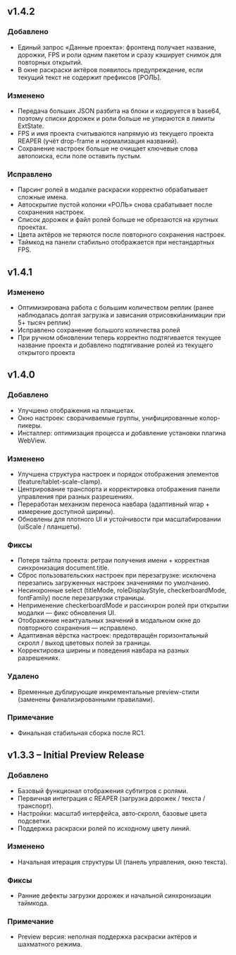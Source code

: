 ## v1.4.2
### Добавлено
- Единый запрос «Данные проекта»: фронтенд получает название, дорожки, FPS и роли одним пакетом и сразу кэширует снимок для повторных открытий.
- В окне раскраски актёров появилось предупреждение, если текущий текст не содержит префиксов [РОЛЬ].

### Изменено
- Передача больших JSON разбита на блоки и кодируется в base64, поэтому списки дорожек и роли больше не упираются в лимиты ExtState.
- FPS и имя проекта считываются напрямую из текущего проекта REAPER (учёт drop-frame и нормализация названий).
- Сохранение настроек больше не очищает ключевые слова автопоиска, если поле оставить пустым.

### Исправлено
- Парсинг ролей в модалке раскраски корректно обрабатывает сложные имена.
- Автоскрытие пустой колонки «РОЛЬ» снова срабатывает после сохранения настроек.
- Список дорожек и файл ролей больше не обрезаются на крупных проектах.
- Цвета актёров не теряются после повторного сохранения настроек.
- Таймкод на панели стабильно отображается при нестандартных FPS.

## v1.4.1
### Изменено
- Оптимизирована работа с большим количеством реплик (ранее наблюдалась долгая загрузка и зависания отрисовки\анимации при 5+ тысяч реплик)
- Исправлено сохранение большого количества ролей
- При ручном обновлении теперь корректно подтягивается текущее название проекта и добавлено подтягивание ролей из текущего открытого проекта

## v1.4.0
### Добавлено
- Улучшено отображения на планшетах.
- Окно настроек: сворачиваемые группы, унифицированные колор-пикеры.
- Инсталлер: оптимизация процесса и добавление установки плагина WebView.

### Изменено
- Улучшена структура настроек и порядок отображения элементов (feature/tablet-scale-clamp).
- Центрирование транспорта и корректировка отображения панели управления при разных разрешениях.
- Переработан механизм переноса навбара (адаптивный wrap + измерение доступной ширины).
- Обновлены для плотного UI и устойчивости при масштабировании (uiScale / планшеты).

### Фиксы
- Потеря тайтла проекта: ретраи получения имени + корректная синхронизация document.title.
- Сброс пользовательских настроек при перезагрузке: исключена перезапись загруженных настроек значениями по умолчанию.
- Несинхронные select (titleMode, roleDisplayStyle, checkerboardMode, fontFamily) после перезагрузки страницы.
- Неприменение checkerboardMode и рассинхрон ролей при открытии модалки — фикс обновления UI.
- Отображение неактуальных значений в модальном окне до повторного сохранения — исправлено.
- Адаптивная вёрстка настроек: предотвращён горизонтальный скролл / выход цветовых полей за границы.
- Корректировка ширины и поведения навбара на разных разрешениях.

### Удалено
- Временные дублирующие инкрементальные preview-стили (заменены финализированными правилами).

### Примечание
- Финальная стабильная сборка после RC1.

## v1.3.3 – Initial Preview Release
### Добавлено
- Базовый функционал отображения субтитров с ролями.
- Первичная интеграция с REAPER (загрузка дорожек / текста / транспорт).
- Настройки: масштаб интерфейса, авто‑скролл, базовые цвета подсветки.
- Поддержка раскраски ролей по исходному цвету линий.

### Изменено
- Начальная итерация структуры UI (панель управления, окно текста).

### Фиксы
- Ранние дефекты загрузки дорожек и начальной синхронизации таймкода.

### Примечание
- Preview версия: неполная поддержка раскраски актёров и шахматного режима.
